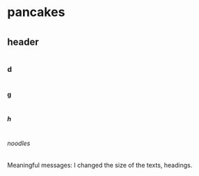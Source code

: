 # <h1> pancakes
# <h2> header
# <h3> d
# <h4>  g
# <h5> h
# <h6> noodles

Meaningful messages: I changed the size of the texts, headings.
